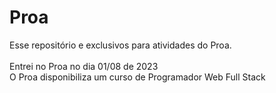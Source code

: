 # Proa
Esse repositório e exclusivos para atividades do Proa. <br>
<br>
Entrei no Proa no dia 01/08 de 2023 <br>
O Proa disponibiliza um curso de Programador Web Full Stack <br>

